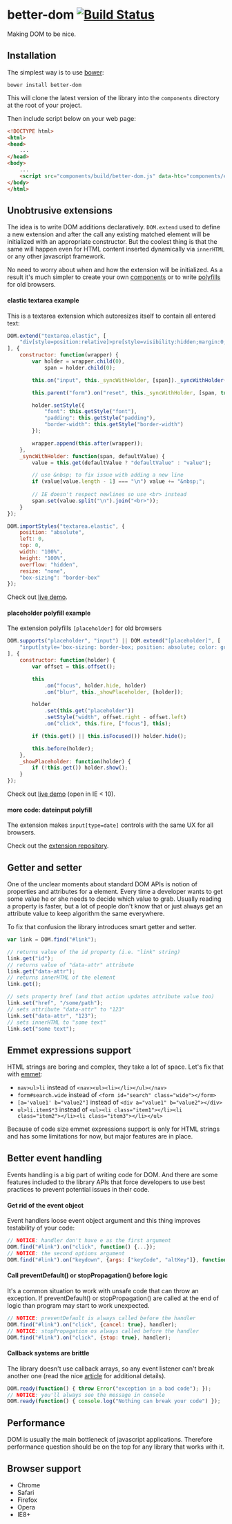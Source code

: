 better-dom [![Build Status](https://api.travis-ci.org/chemerisuk/better-dom.png?branch=master)](http://travis-ci.org/chemerisuk/better-dom)
==========
Making DOM to be nice.

## Installation
The simplest way is to use [bower](http://bower.io/):

    bower install better-dom

This will clone the latest version of the library into the `components` directory at the root of your project.

Then include script below on your web page:

```html
<!DOCTYPE html>
<html>
<head>
    ...    
</head>
<body>
    ...
    <script src="components/build/better-dom.js" data-htc="components/extra/better-dom.htc"></script>
</body>
</html>
```

## Unobtrusive extensions
The idea is to write DOM additions declaratively. `DOM.extend` used to define a new extension and after the call any existing matched element will be initialized with an appropriate constructor. But the coolest thing is that the same will happen even for HTML content inserted dynamically via `innerHTML` or any other javascript framework.

No need to worry about when and how the extension will be initialized. As a result it's much simpler to create your own [components](#elastic-textarea) or to write [polyfills](#placeholder-polyfill) for old browsers.

#### elastic textarea example
This is a textarea extension which autoresizes itself to contain all entered text:

```js
DOM.extend("textarea.elastic", [
    "div[style=position:relative]>pre[style=visibility:hidden;margin:0;border-style:solid]>span[style=display:inline-block;white-space:pre-wrap]"
], {
    constructor: function(wrapper) {
        var holder = wrapper.child(0),
            span = holder.child(0);

        this.on("input", this._syncWithHolder, [span])._syncWithHolder(span);

        this.parent("form").on("reset", this._syncWithHolder, [span, true], this);

        holder.setStyle({
            "font": this.getStyle("font"),
            "padding": this.getStyle("padding"),
            "border-width": this.getStyle("border-width")
        });

        wrapper.append(this.after(wrapper));
    },
    _syncWithHolder: function(span, defaultValue) {
        value = this.get(defaultValue ? "defaultValue" : "value");

        // use &nbsp; to fix issue with adding a new line
        if (value[value.length - 1] === "\n") value += "&nbsp;";
        
        // IE doesn't respect newlines so use <br> instead
        span.set(value.split("\n").join("<br>"));
    }
});

DOM.importStyles("textarea.elastic", {
    position: "absolute",
    left: 0,
    top: 0,
    width: "100%",
    height: "100%",
    overflow: "hidden",
    resize: "none",
    "box-sizing": "border-box"
});
```
Check out [live demo](http://chemerisuk.github.io/better-elastic-textarea/).

#### placeholder polyfill example
The extension polyfills `[placeholder]` for old browsers
```js
DOM.supports("placeholder", "input") || DOM.extend("[placeholder]", [
    "input[style='box-sizing: border-box; position: absolute; color: graytext; background: none no-repeat 0 0; border-color: transparent']"
], {
    constructor: function(holder) {
        var offset = this.offset();

        this
            .on("focus", holder.hide, holder)
            .on("blur", this._showPlaceholder, [holder]);

        holder
            .set(this.get("placeholder"))
            .setStyle("width", offset.right - offset.left)
            .on("click", this.fire, ["focus"], this);

        if (this.get() || this.isFocused()) holder.hide();

        this.before(holder);
    },
    _showPlaceholder: function(holder) {
        if (!this.get()) holder.show();
    }
});
```
Check out [live demo](http://chemerisuk.github.io/better-placeholder-polyfill/) (open in IE < 10).

#### more code: dateinput polyfill
The extension makes `input[type=date]` controls with the same UX for all browsers.

Check out the [extension repository](https://github.com/chemerisuk/better-dateinput-polyfill).

## Getter and setter
One of the unclear moments about standard DOM APIs is notion of properties and attributes for a element. Every time a developer wants to get some value he or she needs to decide which value to grab. Usually reading a property is faster, but a lot of people don't know that or just always get an attribute value to keep algorithm the same everywhere.

To fix that confusion the library introduces smart getter and setter.

```js
var link = DOM.find("#link");

// returns value of the id property (i.e. "link" string)
link.get("id");
// returns value of "data-attr" attribute
link.get("data-attr");
// returns innerHTML of the element
link.get();

// sets property href (and that action updates attribute value too)
link.set("href", "/some/path");
// sets attribute "data-attr" to "123"
link.set("data-attr", "123");
// sets innerHTML to "some text"
link.set("some text");
```

## Emmet expressions support
HTML strings are boring and complex, they take a lot of space. Let's fix that with [emmet](http://emmet.io/):

* `nav>ul>li` instead of `<nav><ul><li></li></ul></nav>`
* `form#search.wide` instead of `<form id="search" class="wide"></form>`
* `[a='value1' b="value2"]` instead of `<div a="value1" b="value2"></div>`
* `ul>li.item$*3` instead of `<ul><li class="item1"></li><li class="item2"></li><li class="item3"></li></ul>`

Because of code size emmet expressions support is only for HTML strings and has some limitations for now, but major features are in place.

## Better event handling
Events handling is a big part of writing code for DOM. And there are some features included to the library APIs that force developers to use  best practices to prevent potential issues in their code.

#### Get rid of the event object
Event handlers loose event object argument and this thing improves testability of your code:

```js
// NOTICE: handler don't have e as the first argument
DOM.find("#link").on("click", function() {...});
// NOTICE: the second options argument
DOM.find("#link").on("keydown", {args: ["keyCode", "altKey"]}, function(keyCode, altKey) {...});
```

#### Call preventDefault() or stopPropagation() before logic
It's a common situation to work with unsafe code that can throw an exception. If preventDefault() or stopPropagation() are called at the end of logic than program may start to work unexpected.

```js
// NOTICE: preventDefault is always called before the handler
DOM.find("#link").on("click", {cancel: true}, handler);
// NOTICE: stopPropagation os always called before the handler
DOM.find("#link").on("click", {stop: true}, handler);
```

#### Callback systems are brittle
The library doesn't use callback arrays, so any event listener can't break another one (read the nice [article](http://dean.edwards.name/weblog/2009/03/callbacks-vs-events/) for additional details).

```js
DOM.ready(function() { throw Error("exception in a bad code"); });
// NOTICE: you'll always see the message in console
DOM.ready(function() { console.log("Nothing can break your code") });
```

## Performance
DOM is usually the main bottleneck of javascript applications. Therefore performance question should be on the top for any library that works with it.

## Browser support
* Chrome
* Safari
* Firefox
* Opera
* IE8+

